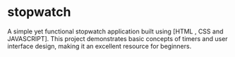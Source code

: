 # stopwatch
A simple yet functional stopwatch application built using [HTML , CSS and JAVASCRIPT]. This project demonstrates basic concepts of timers and user interface design, making it an excellent resource for beginners.

